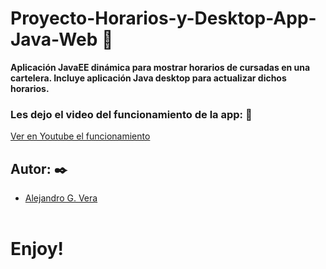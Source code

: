 # Proyecto-Horarios-y-Desktop-App-Java-Web 🚀
__Aplicación JavaEE dinámica para mostrar horarios de cursadas en una cartelera. Incluye aplicación Java desktop para actualizar dichos horarios.__

### Les dejo el video del funcionamiento de la app: 🔧
[Ver en Youtube el funcionamiento](https://www.youtube.com/watch?v=HsLbfApxirA)

## Autor: ✒️
* [Alejandro G. Vera](https://linkedin.com/in/alejandro-gonzalo-vera/)
<br/></br>
# Enjoy!
